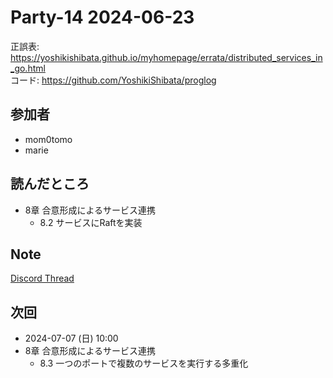 # Party-14 2024-06-23

正誤表: https://yoshikishibata.github.io/myhomepage/errata/distributed_services_in_go.html  
コード: https://github.com/YoshikiShibata/proglog

## 参加者

- mom0tomo
- marie

## 読んだところ

- 8章 合意形成によるサービス連携
  - 8.2 サービスにRaftを実装

## Note

[Discord Thread](https://discord.com/channels/689414179752247409/725156029033218080/1254239065331728444)

## 次回

- 2024-07-07 (日) 10:00
- 8章 合意形成によるサービス連携
  - 8.3 一つのポートで複数のサービスを実行する多重化
